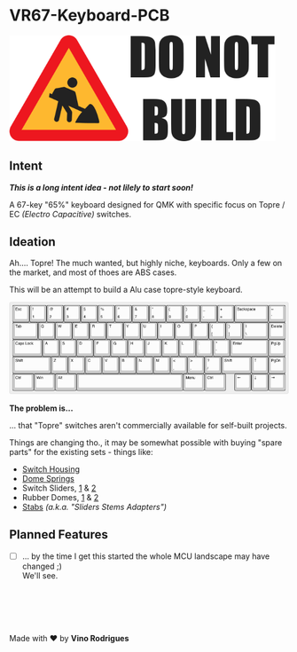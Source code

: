 # VR67-Keyboard-PCB

<img src="docs/donotbuild.min.svg" alt="Under Construction" width="480">

## Intent

***This is a long intent idea - not lilely to start soon!***

A 67-key "65%" keyboard designed for QMK with specific focus on Topre / EC *(Electro Capacitive)* switches.


## Ideation

Ah.... Topre!  The much wanted, but highly niche, keyboards.  Only a few on the market, and most of thoes are ABS cases.

This will be an attempt to build a Alu case topre-style keyboard.

![](docs/vr67-display.png)

**The problem is...**

... that "Topre" switches aren't commercially available for self-built projects.

Things are changing tho., it may be somewhat possible with buying "spare parts" for the existing sets - things like:

- [Switch Housing](https://aliexpress.com/item/1005005724051113.html)
- [Dome Springs](https://aliexpress.com/item/1005007038852089.html)
- Switch Sliders, [1](https://aliexpress.com/item/1005007476122176.html) & [2](https://aliexpress.com/item/1005005721976294.html)
- Rubber Domes, [1](https://aliexpress.com/item/1005006621069216.html) & [2](https://aliexpress.com/item/1005005721050116.html)
- [Stabs](https://aliexpress.com/item/1005006631414158.html) *(a.k.a. "Sliders Stems Adapters")*

## Planned Features

- [ ] ... by the time I get this started the whole MCU landscape may have changed ;)  
We'll see.

&nbsp;<br>&nbsp;
---
Made with &#9829; by **Vino Rodrigues**
